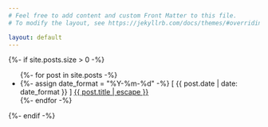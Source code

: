 ```yaml
---
# Feel free to add content and custom Front Matter to this file.
# To modify the layout, see https://jekyllrb.com/docs/themes/#overriding-theme-defaults

layout: default
---
```

{%- if site.posts.size > 0 -%}
    <ul>
        {%- for post in site.posts -%}
        <li>
            {%- assign date_format = "%Y-%m-%d" -%}
            [ {{ post.date | date: date_format }} ] <a href="{{ post.url | relative_url }}">{{ post.title | escape }}</a>
        </li>
        {%- endfor -%}
    </ul>
{%- endif -%}